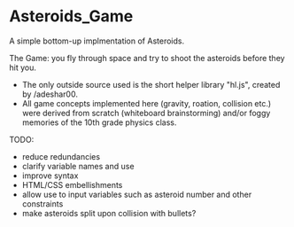 # Asteroids_Game
A simple bottom-up implmentation of Asteroids. 

The Game: you fly through space and try to shoot the asteroids before they hit you.
- The only outside source used is the short helper library "hl.js", created by /adeshar00.
- All game concepts implemented here (gravity, roation, collision etc.) were derived from scratch (whiteboard brainstorming) and/or foggy memories of the 10th grade physics class.

TODO:
- reduce redundancies
- clarify variable names and use
- improve syntax
- HTML/CSS embellishments
- allow use to input variables such as asteroid number and other constraints
- make asteroids split upon collision with bullets?



